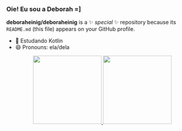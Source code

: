 ### Oie! Eu sou a Deborah =]

**deboraheinig/deboraheinig** is a ✨ _special_ ✨ repository because its `README.md` (this file) appears on your GitHub profile.

- 🌱 Estudando Kotlin
- 😄 Pronouns: ela/dela

<div align="center">
  <a href="https://github.com/deboraheinig">
  <img height="180em" src="https://github-readme-stats.vercel.app/api?username=deboraheinig&show_icons=true&theme=onedark&include_all_commits=true&count_private=true"/>
  <img height="180em" src="https://github-readme-stats.vercel.app/api/top-langs/?username=deboraheinig&layout=compact&langs_count=7&theme=onedark"/>
</div>
